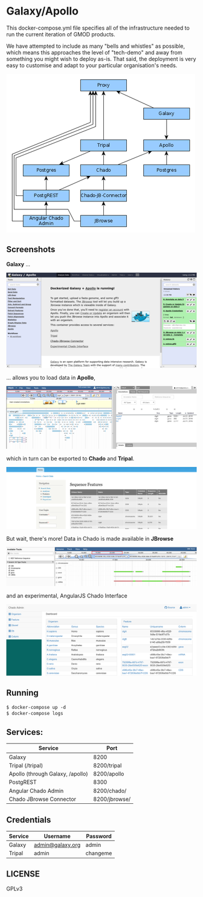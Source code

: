 # Galaxy/Apollo

This docker-compose.yml file specifies all of the infrastructure needed to run
the current iteration of GMOD products.

We have attempted to include as many "bells and whistles" as possible, which
means this approaches the level of "tech-demo" and away from something you
might wish to deploy as-is. That said, the deployment is very easy to customise
and adapt to your particular organisation's needs.

![](./media/network.png)

## Screenshots

**Galaxy** ...

![](./media/galaxy.png)

... allows you to load data in **Apollo**,

![](./media/apollo.png)

which in turn can be exported to **Chado** and **Tripal**.

![](./media/tripal.png)

But wait, there's more! Data in Chado is made available in **JBrowse**

![](./media/jbrowse.png)

and an experimental, AngularJS Chado Interface

![](./media/angular.png)


## Running

```
$ docker-compose up -d
$ docker-compose logs
```

## Services:

Service                          | Port
-------------------------------- | ----
Galaxy                           | 8200
Tripal (/tripal)                 | 8200/tripal
Apollo (through Galaxy, /apollo) | 8200/apollo
PostgREST                        | 8300
Angular Chado Admin              | 8200/chado/
Chado JBrowse Connector          | 8200/jbrowse/

## Credentials

Service | Username         | Password
------- | ---------------- | ---------
Galaxy  | admin@galaxy.org | admin
Tripal  | admin            | changeme

## LICENSE

GPLv3
